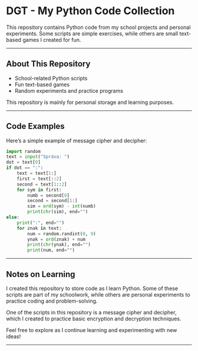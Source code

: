 # DGT - My Python Code Collection

This repository contains Python code from my school projects and personal experiments. Some scripts are simple exercises, while others are small text-based games I created for fun.

---

## About This Repository
- School-related Python scripts
- Fun text-based games
- Random experiments and practice programs

This repository is mainly for personal storage and learning purposes.

---

## Code Examples
Here’s a simple example of message cipher and decipher:

```python
import random
text = input("Správa: ")
dot = text[0]
if dot == ":":
    text = text[1:]
    first = text[::2]
    second = text[1::2]
    for sym in first:
        numb = second[0]
        second = second[1:]
        sim = ord(sym) - int(numb)
        print(chr(sim), end="")
else:
    print(":", end="")
    for znak in text:
        num = random.randint(0, 9)
        ynak = ord(znak) + num
        print(chr(ynak), end="")
        print(num, end="")
```

---

## Notes on Learning

I created this repository to store code as I learn Python. Some of these scripts are part of my schoolwork, while others are personal experiments to practice coding and problem-solving.

One of the scripts in this repository is a message cipher and decipher, which I created to practice basic encryption and decryption techniques.

Feel free to explore as I continue learning and experimenting with new ideas!

---
